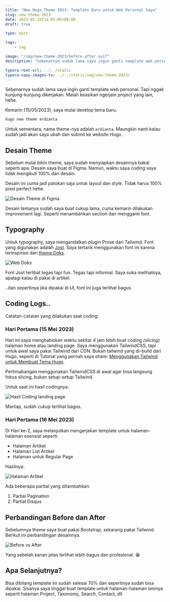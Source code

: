 ```yaml
---
title: "New Hugo Theme 2023: Template Baru untuk Web Personal Saya"
slug: new-theme-2023
date: 2023-05-16T14:05:05+08:00
draft: true

type: post

tags:
    - tag

image: "/img/new-theme-2023/before-after.avif"
description: "Sebenarnya sudah lama saya ingin ganti template web personal. Tapi nggak kunjung-kunjung dikerjakan. Malah keasikan ngerjain project yang lain, hehe."

typora-root-url: ../../static
typora-copy-images-to: ../../static/img/new-theme-2023/
---
```


Sebenarnya sudah lama saya ingin ganti template web personal.
Tapi nggak kunjung-kunjung dikerjakan. Malah keasikan ngerjain project yang lain, hehe.

Kemarin (15/05/2023), saya mulai develop tema baru.

```bash
hugo new theme ardianta
```

Untuk sementara, nama theme-nya adalah `ardianta`. Maungkin nanti kalau sudah jadi akan saya ubah
dan submit ke website Hugo.

## Desain Theme

Sebelum mulai bikin theme, saya sudah menyiapkan desainnya bakal seperti apa.
Desain saya buat di Figma. Namun, waktu saya coding saya tidak mengikuti 100% dari desain.

Desain ini cuma jadi patokan saja untuk layout dan style. Tidak harus 100% pixel perfect hehe.

![Desain Theme di Figma](/img/new-theme-2023/desain-theme-di-figma.avif)

Desain temanya sudah saya buat cukup lama, cuma kemarin dilakukan improvement lagi. Seperti menambahkan section dan mengganti font.

## Typography

Untuk typography, saya mengandalkan plugin Prose dari Tailwind. Font yang digunakan adalah [Jost](https://fonts.google.com/specimen/Jost).
Saya tertarik menggunakan font ini karena terinspirasi dari [theme Doks](https://github.com/h-enk/doks).

![Web Doks](/img/new-theme-2023/web-doks.avif)

Font Jost terlihat tegas tapi fun. Tegas tapi informal. Saya suka melihatnya, apalagi kalau di pakai di artikel.

..dan sepertinya jika dipakai di UI, font ini juga terlihat bagus.

## Coding Logs..

Catatan-catatan yang dilakukan saat coding:

### Hari Pertama (15 Mei 2023)

Hari ini saya menghabiskan waktu sekitar 4 jam lebih buat coding *(slicing)* halaman home atau landing page.
Saya menggunakan TailwindCSS, tapi untuk awal saya pakai Tailwind dari CDN. Bukan tailwind yang di-build dari Hugo,
seperti di Tutorial yang pernah saya share: [Menggunakan Tailwind untuk Membuat Tema Hugo](https://www.petanikode.com/hugo-tailwind/).

Pertimabangan menggunakan TailwindCSS di awal agar bisa langsung fokus slicing, bukan setup-setup Tailwind.

Untuk saat ini hasil codingnya:

![Hasil Coding landing page](/img/new-theme-2023/halaman-landing.avif)

Mantap, sudah cukup terlihat bagus.

### Hari Pertama (16 Mei 2023)

Di Hari ke-2, saya melanjutkan mengerjakan template untuk halaman-halaman esensial seperti:

- Halaman Artikel
- Halaman List Artikel
- Halaman untuk Regular Page

Hasilnya:

![Halaman Artikel](/img/new-theme-2023/halaman-artikel.avif)

Ada beberapa partial yang ditambahkan:

1. Partial Pagination
2. Partial Disqus

## Perbandingan Before dan After

Sebelumnya theme saya buat pakai Bootstrap, sekarang pakai Tailwind.
Berikut ini perbandingan desainnya.

![Before vs After](/img/new-theme-2023/before-after.avif)

Yang sebelah kanan jelas terlihat lebih bagus dan profesional. 😁

## Apa Selanjutnya?

Bisa dibilang template ini sudah selesai 70% dan sepertinya sudah bisa dipakai.
Sisanya saya tinggal buat template untuk halaman-halaman lainnya seperti halaman Project,
Taxonomy, Search, Contact, dll.